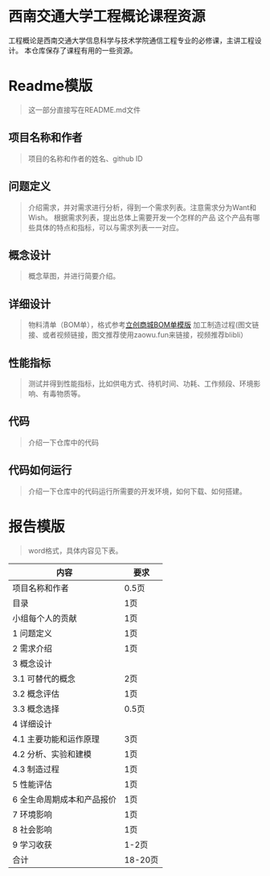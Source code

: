 # 西南交通大学工程概论课程资源
工程概论是西南交通大学信息科学与技术学院通信工程专业的必修课，主讲工程设计。
本仓库保存了课程有用的一些资源。

# Readme模版
> 这一部分直接写在README.md文件

## 项目名称和作者
> 项目的名称和作者的姓名、github ID
## 问题定义
> 介绍需求，并对需求进行分析，得到一个需求列表。注意需求分为Want和Wish。
> 根据需求列表，提出总体上需要开发一个怎样的产品
> 这个产品有哪些具体的特点和指标，可以与需求列表一一对应。
## 概念设计
> 概念草图，并进行简要介绍。
## 详细设计
> 物料清单（BOM单），格式参考[立创商城BOM单模版](https://bom.szlcsc.com/bom.html?from=dh)
> 加工制造过程(图文链接、或者视频链接，图文推荐使用zaowu.fun来链接，视频推荐blibli）
## 性能指标
> 测试并得到性能指标，比如供电方式、待机时间、功耗、工作频段、环境影响、有毒物质等。
## 代码
> 介绍一下仓库中的代码
## 代码如何运行
> 介绍一下仓库中的代码运行所需要的开发环境，如何下载、如何搭建。

# 报告模版
> word格式，具体内容见下表。

内容 | 要求
------------ | -------------
项目名称和作者 | 0.5页
目录 | 1页
小组每个人的贡献 | 1页
1 问题定义 | 1页
2 需求介绍 | 1页
3 概念设计 | 
3.1 可替代的概念 | 2页
3.2 概念评估 | 1页
3.3 概念选择 | 0.5页
4 详细设计 | 
4.1 主要功能和运作原理 | 3页
4.2 分析、实验和建模 | 1页
4.3 制造过程 | 1页
5 性能评估 | 1页
6 全生命周期成本和产品报价 | 1页
7 环境影响 | 1页
8 社会影响 | 1页
9 学习收获 | 1-2页
合计 | 18-20页

